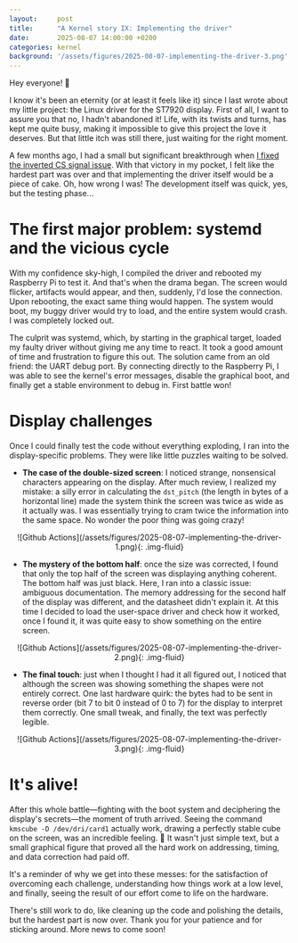 ```yaml
---
layout:     post
title:      "A Kernel story IX: Implementing the driver"
date:       2025-08-07 14:00:00 +0200
categories: kernel
background: '/assets/figures/2025-08-07-implementing-the-driver-3.png'
---
```


Hey everyone! 👋

I know it's been an eternity (or at least it feels like it) since I last wrote about my little project: the Linux driver for the ST7920 display. First of all, I want to assure you that no, I hadn't abandoned it! Life, with its twists and turns, has kept me quite busy, making it impossible to give this project the love it deserves. But that little itch was still there, just waiting for the right moment.

A few months ago, I had a small but significant breakthrough when [I fixed the inverted CS signal issue](https://ikerexxe.github.io/kernel/2024/12/18/a-kernel-story8/). With that victory in my pocket, I felt like the hardest part was over and that implementing the driver itself would be a piece of cake. Oh, how wrong I was! The development itself was quick, yes, but the testing phase...

# The first major problem: systemd and the vicious cycle

With my confidence sky-high, I compiled the driver and rebooted my Raspberry Pi to test it. And that's when the drama began. The screen would flicker, artifacts would appear, and then, suddenly, I'd lose the connection. Upon rebooting, the exact same thing would happen. The system would boot, my buggy driver would try to load, and the entire system would crash. I was completely locked out.

The culprit was systemd, which, by starting in the graphical target, loaded my faulty driver without giving me any time to react. It took a good amount of time and frustration to figure this out. The solution came from an old friend: the UART debug port. By connecting directly to the Raspberry Pi, I was able to see the kernel's error messages, disable the graphical boot, and finally get a stable environment to debug in. First battle won!

# Display challenges

Once I could finally test the code without everything exploding, I ran into the display-specific problems. They were like little puzzles waiting to be solved.

* **The case of the double-sized screen**: I noticed strange, nonsensical characters appearing on the display. After much review, I realized my mistake: a silly error in calculating the `dst_pitch` (the length in bytes of a horizontal line) made the system think the screen was twice as wide as it actually was. I was essentially trying to cram twice the information into the same space. No wonder the poor thing was going crazy!

<div style="text-align: center;" markdown="1">
![Github Actions](/assets/figures/2025-08-07-implementing-the-driver-1.png){: .img-fluid}
</div>

* **The mystery of the bottom half**: once the size was corrected, I found that only the top half of the screen was displaying anything coherent. The bottom half was just black. Here, I ran into a classic issue: ambiguous documentation. The memory addressing for the second half of the display was different, and the datasheet didn't explain it. At this time I decided to load the user-space driver and check how it worked, once I found it, it was quite easy to show something on the entire screen.

<div style="text-align: center;" markdown="1">
![Github Actions](/assets/figures/2025-08-07-implementing-the-driver-2.png){: .img-fluid}
</div>

* **The final touch**: just when I thought I had it all figured out, I noticed that although the screen was showing something the shapes were not entirely correct. One last hardware quirk: the bytes had to be sent in reverse order (bit 7 to bit 0 instead of 0 to 7) for the display to interpret them correctly. One small tweak, and finally, the text was perfectly legible.

<div style="text-align: center;" markdown="1">
![Github Actions](/assets/figures/2025-08-07-implementing-the-driver-3.png){: .img-fluid}
</div>

# It's alive!

After this whole battle—fighting with the boot system and deciphering the display's secrets—the moment of truth arrived. Seeing the command `kmscube -D /dev/dri/card1` actually work, drawing a perfectly stable cube on the screen, was an incredible feeling. 🚀 It wasn't just simple text, but a small graphical figure that proved all the hard work on addressing, timing, and data correction had paid off.

It's a reminder of why we get into these messes: for the satisfaction of overcoming each challenge, understanding how things work at a low level, and finally, seeing the result of our effort come to life on the hardware.

There's still work to do, like cleaning up the code and polishing the details, but the hardest part is now over. Thank you for your patience and for sticking around. More news to come soon!
